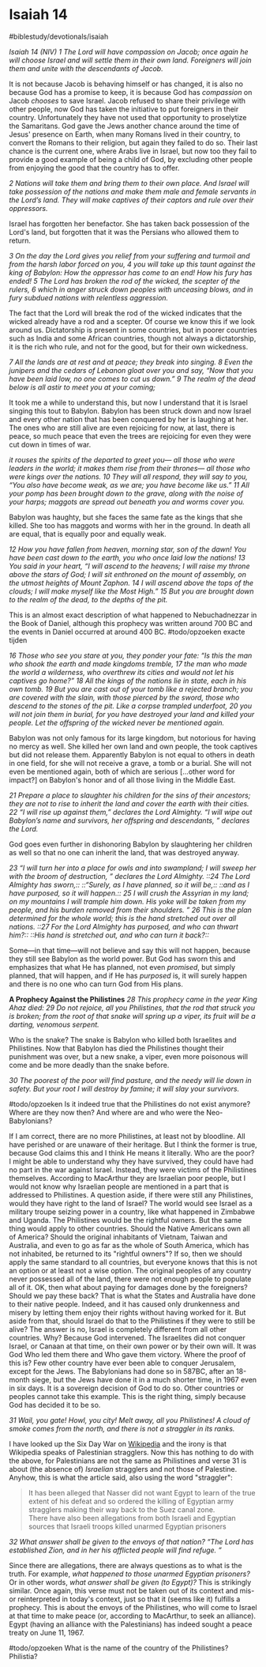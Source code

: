 # Isaiah 14
#biblestudy/devotionals/isaiah 

*Isaiah 14 (NIV)* 
*1 The Lord will have compassion on Jacob;*
*once again he will choose Israel*
*and will settle them in their own land.*
*Foreigners will join them*
*and unite with the descendants of Jacob.*

It is not because Jacob is behaving himself or has changed, it is also no because God has a promise to keep, it is because God has *compassion* on Jacob *chooses* to save Israel. 
Jacob refused to share their privilege with other people, now God has taken the initiative to put foreigners in their country. Unfortunately they have not used that opportunity to proselytize the Samaritans. God gave the Jews another chance around the time of Jesus' presence on Earth, when many Romans lived in their country, to convert the Romans to their religion, but again they failed to do so. Their last chance is the current one, where Arabs live in Israel, but now too they fail to provide a good example of being a child of God, by excluding other people from enjoying the good that the country has to offer. 

*2 Nations will take them*
*and bring them to their own place.*
*And Israel will take possession of the nations*
*and make them male and female servants in the Lord’s land.*
*They will make captives of their captors*
*and rule over their oppressors.*

Israel has forgotten her benefactor. She has taken back possession of the Lord's land, but forgotten that it was the Persians who allowed them to return. 

*3 On the day the Lord gives you relief from your suffering and turmoil and from the harsh labor forced on you, 4 you will take up this taunt against the king of Babylon:*
*How the oppressor has come to an end!*
*How his fury has ended!*
*5 The Lord has broken the rod of the wicked,*
*the scepter of the rulers,*
*6 which in anger struck down peoples*
*with unceasing blows,*
*and in fury subdued nations*
*with relentless aggression.*

The fact that the Lord will break the rod of the wicked indicates that the wicked already have a rod and a scepter. Of course we know this if we look around us. Dictatorship is present in some countries, but in poorer countries such as India and some African countries, though not always a dictatorship, it is the rich who rule, and not for the good, but for their own wickedness. 

*7 All the lands are at rest and at peace;*
*they break into singing.*
*8 Even the junipers and the cedars of Lebanon*
*gloat over you and say,*
*“Now that you have been laid low,*
*no one comes to cut us down.”*
*9 The realm of the dead below is all astir*
*to meet you at your coming;*

It took me a while to understand this, but now I understand that it is Israel singing this tout to Babylon.
Babylon has been struck down and now Israel and every other nation that has been conquered by her is laughing at her. 
The ones who are still alive are even rejoicing for now, at last, there is peace, so much peace that even the trees are rejoicing for even they were cut down in times of war.

*it rouses the spirits of the departed to greet you—*
*all those who were leaders in the world;*
*it makes them rise from their thrones—*
*all those who were kings over the nations.*
*10 They will all respond,*
*they will say to you,*
*“You also have become weak, as we are;*
*you have become like us.”*
*11 All your pomp has been brought down to the grave,*
*along with the noise of your harps;*
*maggots are spread out beneath you*
*and worms cover you.*

Babylon was haughty, but she faces the same fate as the kings that she killed. She too has maggots and worms with her in the ground. 
In death all are equal, that is equally poor and equally weak.

*12 How you have fallen from heaven,*
*morning star, son of the dawn!*
*You have been cast down to the earth,*
*you who once laid low the nations!*
*13 You said in your heart,*
*“I will ascend to the heavens;*
*I will raise my throne*
*above the stars of God;*
*I will sit enthroned on the mount of assembly,*
*on the utmost heights of Mount Zaphon.*
*14 I will ascend above the tops of the clouds;*
*I will make myself like the Most High.”*
*15 But you are brought down to the realm of the dead,*
*to the depths of the pit.*

This is an almost exact description of what happened to Nebuchadnezzar in the Book of Daniel, although this prophecy was written around 700 BC and the events in Daniel occurred at around 400 BC. #todo/opzoeken  exacte tijden

*16 Those who see you stare at you,*
*they ponder your fate:*
*“Is this the man who shook the earth*
*and made kingdoms tremble,*
*17 the man who made the world a wilderness,*
*who overthrew its cities*
*and would not let his captives go home?”*
*18 All the kings of the nations lie in state,*
*each in his own tomb.*
*19 But you are cast out of your tomb*
*like a rejected branch;*
*you are covered with the slain,*
*with those pierced by the sword,*
*those who descend to the stones of the pit.*
*Like a corpse trampled underfoot,*
*20 you will not join them in burial,*
*for you have destroyed your land*
*and killed your people.*
*Let the offspring of the wicked*
*never be mentioned again.*

Babylon was not only famous for its large kingdom, but notorious for having no mercy as well. She killed her own land and own people, the took captives but did not release them.
Apparently Babylon is not equal to others in death in one field, for she will not receive a grave, a tomb or a burial. She will not even be mentioned again, both of which are serious [...other word for impact?] on Babylon's honor and of all those living in the Middle East.

*21 Prepare a place to slaughter his children*
*for the sins of their ancestors;*
*they are not to rise to inherit the land*
*and cover the earth with their cities.*
*22 “I will rise up against them,”*
*declares the Lord Almighty.*
*“I will wipe out Babylon’s name and survivors,*
*her offspring and descendants, ”*
*declares the Lord.*

God goes even further in dishonoring Babylon by slaughtering her children as well so that no one can inherit the land, that was destroyed anyway.

*23 “I will turn her into a place for owls*
*and into swampland;*
*I will sweep her with the broom of destruction, ”*
*declares the Lord Almighty.*
*::24 The Lord Almighty has sworn,::*
*::“Surely, as I have planned, so it will be,::*
*::and as I have purposed, so it will happen.::*
*25 I will crush the Assyrian in my land;*
*on my mountains I will trample him down.*
*His yoke will be taken from my people,*
*and his burden removed from their shoulders. ”*
*26 This is the plan determined for the whole world;*
*this is the hand stretched out over all nations.*
*::27 For the Lord Almighty has purposed, and who can thwart him?::*
*::His hand is stretched out, and who can turn it back?::*

Some—in that time—will not believe and say this will not happen, because they still see Babylon as the world power. But God has sworn this and emphasizes that what He has planned, not even *promised*, but simply planned, that will happen, and if He has *purposed* is, it will surely happen and there is no one who can turn God from His plans. 

**A Prophecy Against the Philistines**
*28 This prophecy came in the year King Ahaz died:*
*29 Do not rejoice, all you Philistines,*
*that the rod that struck you is broken;*
*from the root of that snake will spring up a viper,*
*its fruit will be a darting, venomous serpent.*

Who is the snake? The snake is Babylon who killed both Israelites and Philistines. Now that Babylon has died the Philistines thought their punishment was over, but a new snake, a viper, even more poisonous will come and be more deadly than the snake before.

*30 The poorest of the poor will find pasture,*
*and the needy will lie down in safety.*
*But your root I will destroy by famine;*
*it will slay your survivors.*

#todo/opzoeken Is it indeed true that the Philistines do not exist anymore? Where are they now then? And where are and who were the Neo-Babylonians? 

If I am correct, there are no more Philistines, at least not by bloodline. All have perished or are unaware of their heritage. But I think the former is true, because God claims this and I think He means it literally. 
Who are the poor? I might be able to understand why they have survived, they could have had no part in the war against Israel. Instead, they were victims of the Philistines themselves. According to MacArthur they are Israelian poor people, but I would not know why Israelian people are mentioned in a part that is addressed to Philistines.
A question aside, if there were still any Philistines, would they have right to the land of Israel? The world would see Israel as a military troupe seizing power in a country, like what happened in Zimbabwe and Uganda. The Philistines would be the rightful owners. But the same thing would apply to other countries. Should the Native Americans own all of America? Should the original inhabitants of Vietnam, Taiwan and Australia, and even to go as far as the whole of South America, which has not inhabited, be returned to its "rightful owners"? If so, then we should apply the same standard to all countries, but everyone knows that this is not an option or at least not a wise option. 
The original peoples of any country never possessed all of the land, there were not enough people to populate all of it. 
OK, then what about paying for damages done by the foreigners? Should we pay these back? That is what the States and Australia have done to their native people. Indeed, and it has caused only drunkenness and misery by letting them enjoy their rights without having worked for it. But aside from that, should Israel do that to the Philistines if they were to still be alive? 
The answer is no, Israel is completely different from all other countries. Why? Because God intervened. The Israelites did not conquer Israel, or Canaan at that time, on their own power or by their own will. It was God Who led them there and Who gave them victory.
Where the proof of this is? Few other country have ever been able to conquer Jerusalem, except for the Jews. The Babylonians had done so in 587BC, after an 18-month siege, but the Jews have done it in a much shorter time, in 1967 even in six days. 
It is a sovereign decision of God to do so. Other countries or peoples cannot take this example. This is the right thing, simply because God has decided it to be so.  

*31 Wail, you gate! Howl, you city!*
*Melt away, all you Philistines!*
*A cloud of smoke comes from the north,*
*and there is not a straggler in its ranks.*

I have looked up the Six Day War on [Wikipedia](https://en.wikipedia.org/wiki/Six-Day_War) and the irony is that Wikipedia speaks of Palestinian stragglers. Now this has nothing to do with the above, for Palestinians are not the same as Philistines and verse 31 is about (the absence of) *Israelian* stragglers and not those of Palestine. Anyhow, this is what the article said, also using the word "straggler":
> It has been alleged that Nasser did not want Egypt to learn of the true extent of his defeat and so ordered the killing of Egyptian army stragglers making their way back to the Suez canal zone.  
> There have also been allegations from both Israeli and Egyptian sources that Israeli troops killed unarmed Egyptian prisoners  

*32 What answer shall be given*
*to the envoys of that nation?*
*“The Lord has established Zion,*
*and in her his afflicted people will find refuge. ”*

Since there are allegations, there are always questions as to what is the truth. For example, *what happened to those unarmed Egyptian prisoners?* Or in other words, *what answer shall be given (to Egypt)?* This is strikingly similar. 
Once again, this verse must not be taken out of its context and mis- or reinterpreted in today's context, just so that it (seems like it) fulfills a prophecy. This is about the envoys of the Philistines, who will come to Israel at that time to make peace (or, according to MacArthur, to seek an alliance).
Egypt (having an alliance with the Palestinians) has indeed sought a peace treaty on June 11, 1967.

#todo/opzoeken  What is the name of the country of the Philistines? Philistia?


